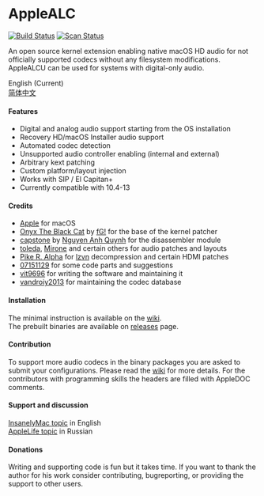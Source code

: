 AppleALC
========

[![Build Status](https://github.com/acidanthera/AppleALC/workflows/CI/badge.svg?branch=master)](https://github.com/acidanthera/AppleALC/actions) [![Scan Status](https://scan.coverity.com/projects/16166/badge.svg?flat=1)](https://scan.coverity.com/projects/16166)

An open source kernel extension enabling native macOS HD audio for not officially supported codecs without any filesystem modifications. AppleALCU can be used for systems with digital-only audio.

English (Current)  
[简体中文](https://github.com/acidanthera/AppleALC/blob/master/README_CN.md)  

#### Features
- Digital and analog audio support starting from the OS installation
- Recovery HD/macOS Installer audio support
- Automated codec detection
- Unsupported audio controller enabling (internal and external)
- Arbitrary kext patching
- Custom platform/layout injection
- Works with SIP / El Capitan+
- Currently compatible with 10.4-13

#### Credits
- [Apple](https://www.apple.com) for macOS  
- [Onyx The Black Cat](https://github.com/gdbinit/onyx-the-black-cat) by [fG!](https://reverse.put.as) for the base of the kernel patcher  
- [capstone](https://github.com/aquynh/capstone) by [Nguyen Anh Quynh](https://github.com/aquynh) for the disassembler module  
- [toleda](https://github.com/toleda), [Mirone](https://github.com/Mirone) and certain others for audio patches and layouts
- [Pike R. Alpha](https://github.com/Piker-Alpha) for [lzvn](https://github.com/Piker-Alpha/LZVN) decompression and certain HDMI patches  
- [07151129](https://github.com/07151129) for some code parts and suggestions  
- [vit9696](https://github.com/vit9696) for writing the software and maintaining it
- [vandroiy2013](https://github.com/vandroiy2013) for maintaining the codec database

#### Installation
The minimal instruction is available on the [wiki](https://github.com/acidanthera/AppleALC/wiki).  
The prebuilt binaries are available on [releases](https://github.com/acidanthera/AppleALC/releases) page.

#### Contribution
To support more audio codecs in the binary packages you are asked to submit your configurations. Please read the [wiki](https://github.com/acidanthera/AppleALC/wiki) for more details. For the contributors with programming skills the headers are filled with AppleDOC comments.

#### Support and discussion
[InsanelyMac topic](http://www.insanelymac.com/forum/topic/311293-applealc-—-dynamic-applehda-patching/) in English  
[AppleLife topic](https://applelife.ru/threads/applealc-dinamicheskij-patching-applehda.1171672/) in Russian

#### Donations
Writing and supporting code is fun but it takes time. If you want to thank the author for his work consider contributing, bugreporting, or providing the support to other users.
